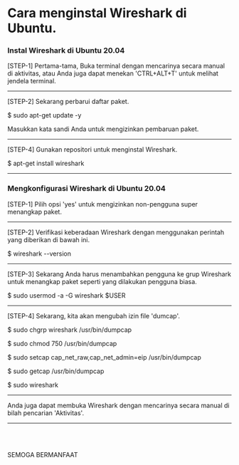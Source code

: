 # Cara menginstal Wireshark di Ubuntu.
### Instal Wireshark di Ubuntu 20.04

<p>[STEP-1] Pertama-tama, Buka terminal dengan mencarinya secara manual di aktivitas, atau Anda juga dapat menekan 'CTRL+ALT+T' untuk melihat jendela terminal.</p><hr>
<p>[STEP-2] Sekarang perbarui daftar paket.</p>
<p>$ sudo apt-get update -y</p>
<p>Masukkan kata sandi Anda untuk mengizinkan pembaruan paket.</p><hr>
<p>[STEP-4] Gunakan repositori untuk menginstal Wireshark.</p>
<p>$ apt-get install wireshark</p><hr>
<h3>Mengkonfigurasi Wireshark di Ubuntu 20.04</h3>
<p>[STEP-1] Pilih opsi 'yes' untuk mengizinkan non-pengguna super menangkap paket.</p><hr>
<p>[STEP-2] Verifikasi keberadaan Wireshark dengan menggunakan perintah yang diberikan di bawah ini.</p>
<p>$ wireshark --version</p><hr>
<p>[STEP-3] Sekarang Anda harus menambahkan pengguna ke grup Wireshark untuk menangkap paket seperti yang dilakukan pengguna biasa.</p>
<p>$ sudo usermod -a -G wireshark $USER</p><hr>
<p>[STEP-4] Sekarang, kita akan mengubah izin file 'dumcap'.</p>
<p>$ sudo chgrp wireshark /usr/bin/dumpcap</p>
<p>$ sudo chmod 750 /usr/bin/dumpcap</p>
<p>$ sudo setcap cap_net_raw,cap_net_admin=eip /usr/bin/dumpcap</p>
<p>$ sudo getcap /usr/bin/dumpcap</p>
<p>$ sudo wireshark</p><hr>
<p>Anda juga dapat membuka Wireshark dengan mencarinya secara manual di bilah pencarian 'Aktivitas'.</p><hr>
<br>
<br>
<p>SEMOGA BERMANFAAT</p>







